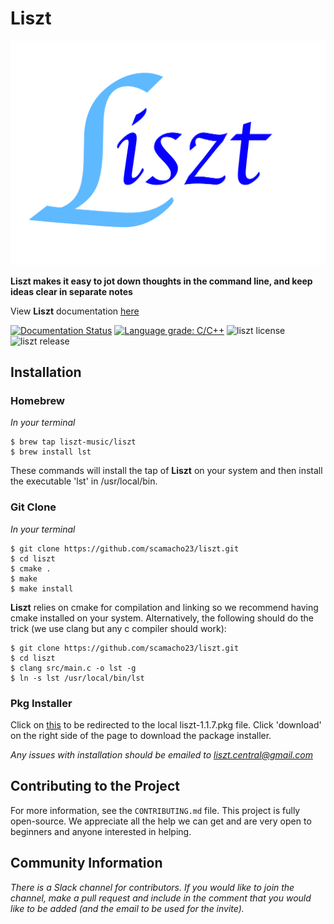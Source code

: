 # Liszt 

![](liszt.png)

**Liszt makes it easy to jot down thoughts in the command line, and
keep ideas clear in separate notes**

View **Liszt** documentation [here](https://liszt.readthedocs.io "Liszt")

[![Documentation Status](https://readthedocs.org/projects/liszt/badge/?version=latest)](https://liszt.readthedocs.io/en/latest/?badge=latest)
[![Language grade: C/C++](https://img.shields.io/lgtm/grade/cpp/g/scamacho23/homebrew-liszt.svg?logo=lgtm&logoWidth=18)](https://lgtm.com/projects/g/scamacho23/homebrew-liszt/context:cpp)
![liszt license](https://img.shields.io/badge/license-GPL%20v3-success)
![liszt release](https://img.shields.io/badge/release-v1.1.7-informational)

## Installation

### Homebrew

*In your terminal*
```
$ brew tap liszt-music/liszt
$ brew install lst
```
These commands will install the tap of **Liszt** on your system and then install the executable
'lst' in /usr/local/bin. 

### Git Clone

*In your terminal*

```
$ git clone https://github.com/scamacho23/liszt.git
$ cd liszt 
$ cmake .
$ make
$ make install
```

**Liszt** relies on cmake for compilation and linking so we recommend having cmake installed on your
system. Alternatively, the following should do the trick (we use clang but any c compiler should work):

```
$ git clone https://github.com/scamacho23/liszt.git
$ cd liszt 
$ clang src/main.c -o lst -g
$ ln -s lst /usr/local/bin/lst
```

### Pkg Installer
Click on [this](liszt-1.1.7.pkg) to be redirected to the local liszt-1.1.7.pkg
file. Click 'download' on the right side of the page to download the package
installer.

*Any issues with installation should be emailed to liszt.central@gmail.com*

## Contributing to the Project
For more information, see the `CONTRIBUTING.md` file.
This project is fully open-source. We appreciate all the help
we can get and are very open to beginners and anyone interested
in helping.

## Community Information
*There is a Slack channel for contributors. If you would like to join
the channel, make a pull request and include in the comment that you
would like to be added (and the email to be used for the invite).*
